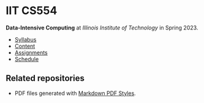 # IIT CS554

**Data-Intensive Computing** at
*Illinois Institute of Technology* in
Spring 2023.

- [Syllabus](https://github.com/hendraanggrian/IIT-CS554/blob/assets/syllabus.pdf)
- [Content](https://github.com/hendraanggrian/IIT-CS554/tree/assets/)
- [Assignments](assignments/)
- [Schedule](.ical/)

## Related repositories

- PDF files generated with [Markdown PDF Styles](https://github.com/hendraanggrian/markdown-pdf-styles/).
